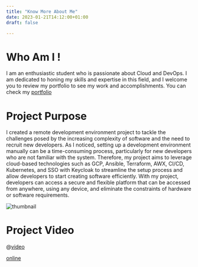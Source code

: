 ```yaml
---
title: "Know More About Me"
date: 2023-01-21T14:12:00+01:00
draft: false

---
```


# Who Am I !
I am an enthusiastic student who is passionate about Cloud and DevOps. I am dedicated to honing my skills and expertise in this field, and I welcome you to review my portfolio to see my work and accomplishments.
You can check my [portfolio](https://chamseddineabd.netlify.com)

# Project Purpose

I created a remote development environment project to tackle the challenges posed by the increasing complexity of software and the need to recruit new developers. As I noticed, setting up a development environment manually can be a time-consuming process, particularly for new developers who are not familiar with the system. Therefore, my project aims to leverage cloud-based technologies such as GCP, Ansible, Terraform, AWX, CI/CD, Kubernetes, and SSO with Keycloak to streamline the setup process and allow developers to start creating software efficiently. With my project, developers can access a secure and flexible platform that can be accessed from anywhere, using any device, and eliminate the constraints of hardware or software requirements.


![thumbnail](/thumbnail.png)
# Project Video
@[video](/remotedevenv.mp4)

[online](https://user-images.githubusercontent.com/62959061/229339823-0ffe29e0-6d53-4fce-87f3-a9386a8efe40.mp4)
